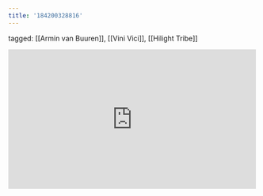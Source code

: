 ```yaml
---
title: '184200328816'
---
```

tagged: [[Armin van Buuren]], [[Vini Vici]], [[Hilight Tribe]]
<iframe allow="accelerometer; autoplay; clipboard-write; encrypted-media; gyroscope; picture-in-picture" allowfullscreen="" frameborder="0" height="281" id="youtube_iframe" src="https://www.youtube.com/embed/yo4pmauhugo?feature=oembed&amp;enablejsapi=1&amp;origin=https://safe.txmblr.com&amp;wmode=opaque" width="500"></iframe>